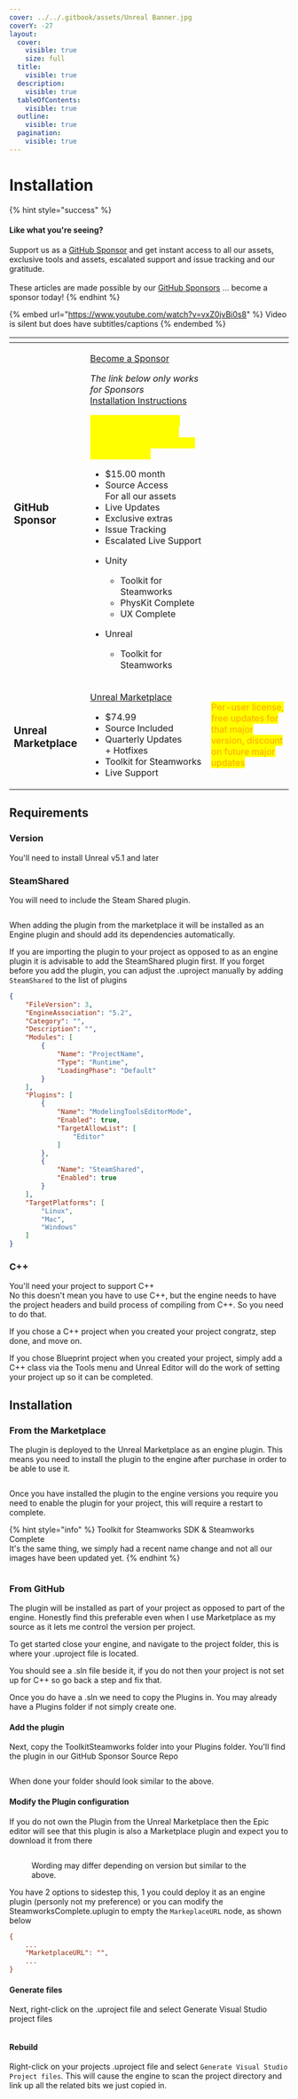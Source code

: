 ```yaml
---
cover: ../../.gitbook/assets/Unreal Banner.jpg
coverY: -27
layout:
  cover:
    visible: true
    size: full
  title:
    visible: true
  description:
    visible: true
  tableOfContents:
    visible: true
  outline:
    visible: true
  pagination:
    visible: true
---
```


# Installation

{% hint style="success" %}
#### Like what you're seeing?

Support us as a [GitHub Sponsor](../../become-a-sponsor/) and get instant access to all our assets, exclusive tools and assets, escalated support and issue tracking and our gratitude.\
\
These articles are made possible by our [GitHub Sponsors](../../become-a-sponsor/) ... become a sponsor today!
{% endhint %}

{% embed url="https://www.youtube.com/watch?v=vxZ0jvBi0s8" %}
Video is silent but does have subtitles/captions
{% endembed %}

<table data-card-size="large" data-view="cards"><thead><tr><th></th><th></th><th></th></tr></thead><tbody><tr><td><h3>GitHub Sponsor</h3></td><td><p><a href="https://github.com/sponsors/heathen-engineering">Become a Sponsor</a></p><p><em>The link below only works for Sponsors</em><br><a href="https://github.com/heathen-engineering/SourceRepo">Installation Instructions</a></p><p><em><mark style="color:yellow;"><strong>Cancel anytime, and keep everything you have including our site-based license</strong></mark></em></p><ul><li>$15.00 month</li><li>Source Access<br>For all our assets</li><li>Live Updates</li><li>Exclusive extras</li><li>Issue Tracking</li><li>Escalated Live Support</li><li><p>Unity</p><ul><li>Toolkit for Steamworks</li><li>PhysKit Complete</li><li>UX Complete</li></ul></li><li><p>Unreal</p><ul><li>Toolkit for Steamworks</li></ul></li></ul></td><td></td></tr><tr><td><h3>Unreal Marketplace</h3></td><td><p><a href="https://www.unrealengine.com/marketplace/en-US/product/ad658ddf5c434478acb95f9091ea279c">Unreal Marketplace</a></p><ul><li>$74.99</li><li>Source Included</li><li>Quarterly Updates<br>+ Hotfixes</li><li>Toolkit for Steamworks</li><li>Live Support</li></ul></td><td><mark style="color:orange;">Per-user license, free updates for that major version, discount on future major updates</mark></td></tr></tbody></table>

## Requirements

### Version

You'll need to install Unreal v5.1 and later

### SteamShared

You will need to include the Steam Shared plugin.

<figure><img src="../../.gitbook/assets/image (6).png" alt=""><figcaption></figcaption></figure>

When adding the plugin from the marketplace it will be installed as an Engine plugin and should add its dependencies automatically.

If you are importing the plugin to your project as opposed to as an engine plugin it is advisable to add the SteamShared plugin first. If you forget before you add the plugin, you can adjust the .uproject manually by adding `SteamShared` to the list of plugins

```json
{
	"FileVersion": 3,
	"EngineAssociation": "5.2",
	"Category": "",
	"Description": "",
	"Modules": [
		{
			"Name": "ProjectName",
			"Type": "Runtime",
			"LoadingPhase": "Default"
		}
	],
	"Plugins": [
		{
			"Name": "ModelingToolsEditorMode",
			"Enabled": true,
			"TargetAllowList": [
				"Editor"
			]
		},
		{
			"Name": "SteamShared",
			"Enabled": true
		}
	],
	"TargetPlatforms": [
		"Linux",
		"Mac",
		"Windows"
	]
}
```

### C++

You'll need your project to support C++\
No this doesn't mean you have to use C++, but the engine needs to have the project headers and build process of compiling from C++. So you need to do that.

If you chose a C++ project when you created your project congratz, step done, and move on.

If you chose Blueprint project when you created your project, simply add a C++ class via the Tools menu and Unreal Editor will do the work of setting your project up so it can be completed.

## Installation

### From the Marketplace

The plugin is deployed to the Unreal Marketplace as an engine plugin. This means you need to install the plugin to the engine after purchase in order to be able to use it.

<figure><img src="../../.gitbook/assets/image (367).png" alt=""><figcaption></figcaption></figure>

Once you have installed the plugin to the engine versions you require you need to enable the plugin for your project, this will require a restart to complete.

{% hint style="info" %}
Toolkit for Steamworks SDK & Steamworks Complete\
It's the same thing, we simply had a recent name change and not all our images have been updated yet.
{% endhint %}

<figure><img src="../../.gitbook/assets/image (368).png" alt=""><figcaption></figcaption></figure>

### From GitHub

The plugin will be installed as part of your project as opposed to part of the engine. Honestly find this preferable even when I use Marketplace as my source as it lets me control the version per project.

To get started close your engine, and navigate to the project folder, this is where your .uproject file is located.

You should see a .sln file beside it, if you do not then your project is not set up for C++ so go back a step and fix that.

Once you do have a .sln we need to copy the Plugins in. You may already have a Plugins folder if not simply create one.

#### Add the plugin

Next, copy the ToolkitSteamworks folder into your Plugins folder. You'll find the plugin in our GitHub Sponsor Source Repo

<figure><img src="../../.gitbook/assets/image (411).png" alt=""><figcaption></figcaption></figure>

When done your folder should look similar to the above.

#### Modify the Plugin configuration

If you do not own the Plugin from the Unreal Marketplace then the Epic editor will see that this plugin is also a Marketplace plugin and expect you to download it from there

<figure><img src="../../.gitbook/assets/image (2) (1) (1).png" alt=""><figcaption><p>Wording may differ depending on version but similar to the above.</p></figcaption></figure>

You have 2 options to sidestep this, 1 you could deploy it as an engine plugin (personly not my preference) or you can modify the SteamworksComplete.uplugin to empty the `MarkeplaceURL` node, as shown below

```ini
{
    ...
    "MarketplaceURL": "",
    ...
}
```

#### Generate files

Next, right-click on the .uproject file and select Generate Visual Studio project files

<figure><img src="../../.gitbook/assets/image (369).png" alt=""><figcaption></figcaption></figure>

#### Rebuild

Right-click on your projects .uproject file and select `Generate Visual Studio Project files`. This will cause the engine to scan the project directory and link up all the related bits we just copied in.
